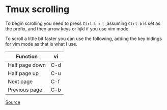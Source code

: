 # Tmux scrolling

To begin scrolling you need to press `Ctrl-b` + `[` ,assuming `Ctrl-b` is set as the prefix, and then arrow keys or hjkl if you use vim mode.

To scroll a little bit faster you can use the following, adding the key bidings for vim mode as that is what I use.

|Function       |vi |
|---------------|---|
|Half page down |C-d|
|Half page up   |C-u|
|Next page      |C-f|
|Previous page  |C-b|

[Source](https://superuser.com/a/209608)